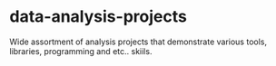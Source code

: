 # data-analysis-projects

Wide assortment of analysis projects that demonstrate various tools, libraries, programming and etc.. skiils.


